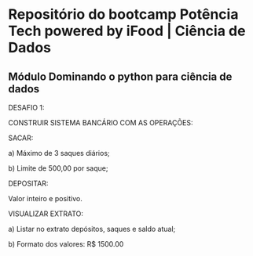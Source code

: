 # Repositório do bootcamp Potência Tech powered by iFood | Ciência de Dados

## Módulo Dominando o python para ciência de dados

DESAFIO 1:

CONSTRUIR SISTEMA BANCÁRIO COM AS OPERAÇÕES:

SACAR: 

a) Máximo de 3 saques diários;

b) Limite de 500,00 por saque;

DEPOSITAR:

Valor inteiro e positivo.

VISUALIZAR EXTRATO: 

a) Listar no extrato depósitos, saques e saldo atual;

b) Formato dos valores: R$ 1500.00

   
